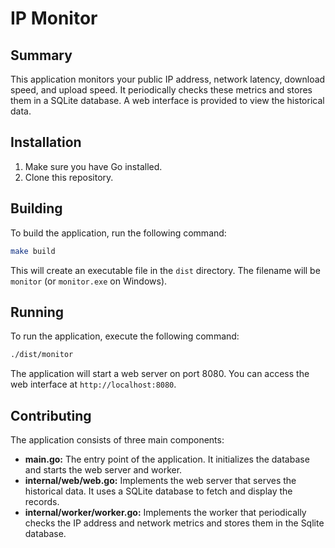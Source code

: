 # IP Monitor

## Summary

This application monitors your public IP address, network latency, download speed, and upload speed. It periodically checks these metrics and stores them in a SQLite database. A web interface is provided to view the historical data.


## Installation

1.  Make sure you have Go installed.
2.  Clone this repository.

## Building

To build the application, run the following command:

```bash
make build
```

This will create an executable file in the `dist` directory. The filename will be `monitor` (or `monitor.exe` on Windows).

## Running

To run the application, execute the following command:

```bash
./dist/monitor
```

The application will start a web server on port 8080. You can access the web interface at `http://localhost:8080`.


## Contributing

The application consists of three main components:

*   **main.go:** The entry point of the application. It initializes the database and starts the web server and worker.
*   **internal/web/web.go:** Implements the web server that serves the historical data. It uses a SQLite database to fetch and display the records.
*   **internal/worker/worker.go:** Implements the worker that periodically checks the IP address and network metrics and stores them in the Sqlite database.